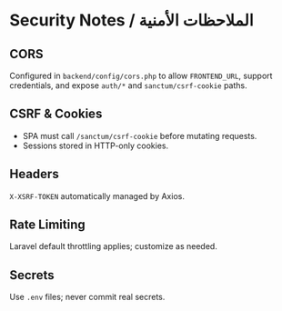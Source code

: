 # Security Notes / الملاحظات الأمنية

## CORS
Configured in `backend/config/cors.php` to allow `FRONTEND_URL`, support credentials, and expose `auth/*` and `sanctum/csrf-cookie` paths.

## CSRF & Cookies
- SPA must call `/sanctum/csrf-cookie` before mutating requests.
- Sessions stored in HTTP-only cookies.

## Headers
`X-XSRF-TOKEN` automatically managed by Axios.

## Rate Limiting
Laravel default throttling applies; customize as needed.

## Secrets
Use `.env` files; never commit real secrets.

